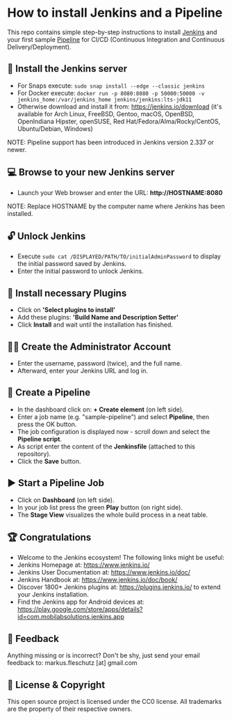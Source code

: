 How to install Jenkins and a Pipeline
=====================================

This repo contains simple step-by-step instructions to install [Jenkins](https://jenkins.io) and your first sample [Pipeline](https://www.jenkins.io/doc/book/pipeline/) for CI/CD (Continuous Integration and Continuous Delivery/Deployment).

🔧 Install the Jenkins server
------------------------------
* For Snaps execute: `sudo snap install --edge --classic jenkins`
* For Docker execute: `docker run -p 8080:8080 -p 50000:50000 -v jenkins_home:/var/jenkins_home jenkins/jenkins:lts-jdk11`
* Otherwise download and install it from: https://jenkins.io/download (it's available for Arch Linux, FreeBSD, Gentoo, macOS, OpenBSD, OpenIndiana Hipster, openSUSE, Red Hat/Fedora/Alma/Rocky/CentOS, Ubuntu/Debian, Windows)

NOTE: Pipeline support has been introduced in Jenkins version 2.337 or newer.

💻 Browse to your new Jenkins server
-------------------------------------
* Launch your Web browser and enter the URL: **http://HOSTNAME:8080**

NOTE: Replace HOSTNAME by the computer name where Jenkins has been installed.

🔓 Unlock Jenkins
-----------------
* Execute `sudo cat /DISPLAYED/PATH/TO/initialAdminPassword` to display the initial password saved by Jenkins.
* Enter the initial password to unlock Jenkins.

📌 Install necessary Plugins
-----------------------------
* Click on **'Select plugins to install'**
* Add these plugins: **'Build Name and Description Setter'**
* Click **Install** and wait until the installation has finished.

🧙‍♂️ Create the Administrator Account
------------------------------------
* Enter the username, password (twice), and the full name.
* Afterward, enter your Jenkins URL and log in.
     
📝 Create a Pipeline
---------------------
* In the dashboard click on: **+ Create element** (on left side).
* Enter a job name (e.g. "sample-pipeline") and select **Pipeline**, then press the OK button.
* The job configuration is displayed now - scroll down and select the **Pipeline script**.
* As script enter the content of the **Jenkinsfile** (attached to this repository).
* Click the **Save** button.
     
▶️ Start a Pipeline Job
------------------------
* Click on **Dashboard** (on left side).
* In your job list press the green **Play** button (on right side).
* The **Stage View** visualizes the whole build process in a neat table.
  
🏆 Congratulations
-------------------
* Welcome to the Jenkins ecosystem! The following links might be useful:
* Jenkins Homepage at: https://www.jenkins.io/
* Jenkins User Documentation at: https://www.jenkins.io/doc/
* Jenkins Handbook at: https://www.jenkins.io/doc/book/
* Discover 1800+ Jenkins plugins at: https://plugins.jenkins.io/ to extend your Jenkins installation.
* Find the Jenkins app for Android devices at: https://play.google.com/store/apps/details?id=com.mobilabsolutions.jenkins.app

📧 Feedback
------------
Anything missing or is incorrect? Don't be shy, just send your email feedback to: markus.fleschutz [at] gmail.com

🤝 License & Copyright
-----------------------
This open source project is licensed under the CC0 license. All trademarks are the property of their respective owners.
